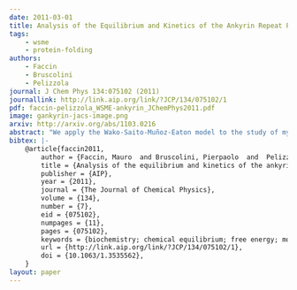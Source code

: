 ```yaml
---
date: 2011-03-01
title: Analysis of the Equilibrium and Kinetics of the Ankyrin Repeat Protein Myotrophin
tags: 
    - wsme
    - protein-folding
authors:
    - Faccin
    - Bruscolini
    - Pelizzola
journal: J Chem Phys 134:075102 (2011)
journallink: http://link.aip.org/link/?JCP/134/075102/1
pdf: faccin-pelizzola_WSME-ankyrin_JChemPhys2011.pdf
image: gankyrin-jacs-image.png
arxiv: http://arxiv.org/abs/1103.0216
abstract: "We apply the Wako-Saito-Muñoz-Eaton model to the study of myotrophin, a small ankyrin repeat protein, whose folding equilibrium and kinetics have been recently characterized experimentally. The model, which is a native-centric with binary variables, provides a finer microscopic detail than the Ising model that has been recently applied to some different repeat proteins, while being still amenable for an exact solution. In partial agreement with the experiments, our results reveal a weakly three-state equilibrium and a two-state-like kinetics of the wild-type protein despite the presence of a nontrivial free-energy profile. These features appear to be related to a careful “design” of the free-energy landscape, so that mutations can alter this picture, stabilizing some intermediates and changing the position of the rate-limiting step. Also, the experimental findings of two alternative pathways, an N-terminal and a C-terminal one, are qualitatively confirmed, even if the variations in the rates upon the experimental mutations cannot be quantitatively reproduced. Interestingly, the folding and unfolding pathways appear to be different, even if closely related: a property that is not generally considered in the phenomenological interpretation of the experimental data."
bibtex: |-
    @article{faccin2011,
        author = {Faccin, Mauro  and Bruscolini, Pierpaolo  and  Pelizzola, Alessandro},
        title = {Analysis of the equilibrium and kinetics of the ankyrin repeat protein myotrophin},
        publisher = {AIP},
        year = {2011},
        journal = {The Journal of Chemical Physics},
        volume = {134},
        number = {7},
        eid = {075102},
        numpages = {11},
        pages = {075102},
        keywords = {biochemistry; chemical equilibrium; free energy; molecular biophysics; proteins; reaction kinetics theory},
        url = {http://link.aip.org/link/?JCP/134/075102/1},
        doi = {10.1063/1.3535562},
    }
layout: paper
---
```


